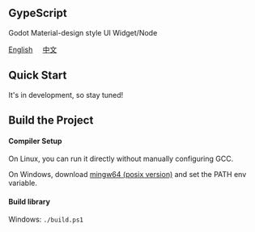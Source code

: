 ## GypeScript  
  
Godot Material-design style UI Widget/Node  
  
[English](https://github.com/godothub/gmw) &nbsp;&nbsp;&nbsp;&nbsp;[中文](https://github.com/godothub/gmw/blob/master/README.ZH.md)  

## Quick Start

It's in development, so stay tuned!  

## Build the Project

#### Compiler Setup

On Linux, you can run it directly without manually configuring GCC.  

On Windows, download [mingw64 (posix version)](https://github.com/niXman/mingw-builds-binaries/releases/download/13.2.0-rt_v11-rev1/x86_64-13.2.0-release-posix-seh-msvcrt-rt_v11-rev1.7z) and set the PATH env variable.  

#### Build library

Windows: `./build.ps1`  
